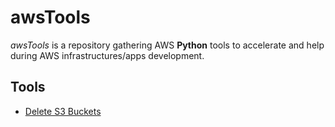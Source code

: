 # awsTools

*awsTools* is a repository gathering AWS **Python** tools to accelerate and help during AWS infrastructures/apps development.

## Tools

- [Delete S3 Buckets](./deleteBuckets)
